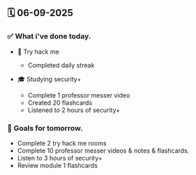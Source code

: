 ## 🗓️ 06-09-2025

### ✅ What i've done today.
- 👾 Try hack me
  - Completed daily streak
 
- 🎓 Studying security+
  - Complete 1 professor messer video
  - Created 20 flashcards
  - Listened to 2 hours of security+


### 🎯 Goals for tomorrow.
- Complete 2 try hack me rooms
- Complete 10 professor messer videos & notes & flashcards.
- Listen to 3 hours of security+
- Review module 1 flashcards

